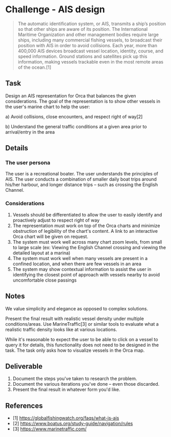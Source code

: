 Challenge - AIS design
=====

> The automatic identification system, or AIS, transmits a ship’s position so that other ships are aware of its position. The International Maritime Organization and other management bodies require large ships, including many commercial fishing vessels, to broadcast their position with AIS in order to avoid collisions. Each year, more than 400,000 AIS devices broadcast vessel location, identity, course, and speed information. Ground stations and satellites pick up this information, making vessels trackable even in the most remote areas of the ocean.[1]


Task
-----

Design an AIS representation for Orca that balances the given considerations. The goal of the representation is to show other vessels in the user's marine chart to help the user:

a) Avoid collisions, close encounters, and respect right of way[2]

b) Understand the general traffic conditions at a given area prior to arrival/entry in the area

Details
-----

### The user persona

The user is a recreational boater. The user understands the principles of AIS. The user conducts a combination of smaller daily boat trips around his/her harbour, and longer distance trips – such as crossing the English Channel.

### Considerations

1. Vessels should be differentiated to allow the user to easily identify and proactively adjust to respect right of way
2. The representation must work on top of the Orca charts and minimize obstruction of legibility of the chart's content. A link to an interactive Orca chart will be given on request. 
3. The system must work well across many chart zoom levels, from small to large scale (ex: Viewing the English Channel crossing and viewing the detailed layout at a marina)
4. The system must work well when many vessels are present in a confined location, and when there are few vessels in an area
5. The system may show contextual information to assist the user in identifying the closest point of approach with vessels nearby to avoid uncomfortable close passings


Notes
-----

We value simplicity and elegance as opposed to complex solutions.

Present the final result with realistic vessel density under multiple conditions/areas. Use MarineTraffic[3] or similar tools to evaluate what a realistic traffic density looks like at various locations. 

While it's reasonable to expect the user to be able to click on a vessel to query it for details, this functionality does not need to be designed in the task. The task only asks how to visualize vessels in the Orca map.


Deliverable
-----

1. Document the steps you've taken to research the problem.
2. Document the various iterations you've done – even those discarded.
3. Present the final result in whatever form you'd like.


References
-----

- [1] https://globalfishingwatch.org/faqs/what-is-ais
- [2] https://www.boatus.org/study-guide/navigation/rules
- [3] https://www.marinetraffic.com/
